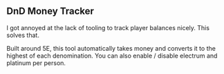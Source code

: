 DnD Money Tracker
---

I got annoyed at the lack of tooling to track player balances nicely. This solves that.

Built around 5E, this tool automatically takes money and converts it to the highest of each denomination. You can also enable / disable electrum and platinum per person.